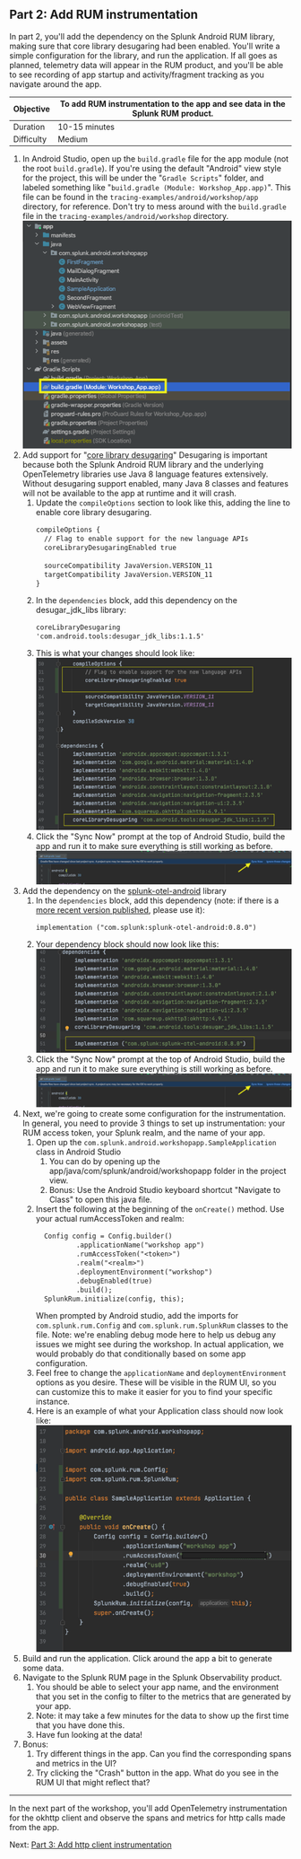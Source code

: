 ## Part 2: Add RUM instrumentation

In part 2, you'll add the dependency on the Splunk Android RUM library, making sure that core library desugaring had
been enabled. You'll write a simple configuration for the library, and run the application. If all goes as planned,
telemetry data will appear in the RUM product, and you'll be able to see recording of app startup and activity/fragment
tracking as you navigate around the app.

| Objective  | To add RUM instrumentation to the app and see data in the Splunk RUM product. |
| ---        | ---
| Duration   | 10-15 minutes | 
| Difficulty | Medium        |

1. In Android Studio, open up the `build.gradle` file for the app module (not the root `build.gradle`). If you're using
   the default "Android" view style for the project, this will be under the "`Gradle Scripts`" folder, and labeled
   something like "`build.gradle (Module: Workshop_App.app)`". This file can be found in
   the `tracing-examples/android/workshop/app` directory, for reference. Don't try to mess around with
   the `build.gradle` file in the `tracing-examples/android/workshop`
   directory. ![Proper build.gradle](../images/build.gradle.png)
2. Add support
   for "[core library desugaring](https://developer.android.com/studio/write/java8-support#library-desugaring)"
   Desugaring is important because both the Splunk Android RUM library and the underlying OpenTelemetry libraries use
   Java 8 language features extensively. Without desugaring support enabled, many Java 8 classes and features will not
   be available to the app at runtime and it will crash.
    1. Update the `compileOptions` section to look like this, adding the line to enable core library desugaring.
       ```
       compileOptions {
         // Flag to enable support for the new language APIs
         coreLibraryDesugaringEnabled true
         
         sourceCompatibility JavaVersion.VERSION_11
         targetCompatibility JavaVersion.VERSION_11
       }
       ```
    2. In the `dependencies` block, add this dependency on the desugar_jdk_libs library:
       ```
       coreLibraryDesugaring 'com.android.tools:desugar_jdk_libs:1.1.5'
       ```
    3. This is what your changes should look like:![build setup](../images/build_setup.png)
    4. Click the "Sync Now" prompt at the top of Android Studio, build the app and run it to make sure everything is
       still working as before. ![sync now](../images/sync_now.png)
3. Add the dependency on the [splunk-otel-android](https://github.com/signalfx/splunk-otel-android) library
    1. In the `dependencies` block, add this dependency (note: if there is
       a [more recent version published](https://github.com/signalfx/splunk-otel-android/releases), please use it):
       ```
       implementation ("com.splunk:splunk-otel-android:0.8.0")
       ```
    2. Your dependency block should now look like this:
       ![with soa](../images/splunk-otel-android.png)
    3. Click the "Sync Now" prompt at the top of Android Studio, build the app and run it to make sure everything is
       still working as before. ![sync now](../images/sync_now.png)
4. Next, we're going to create some configuration for the instrumentation. In general, you need to provide 3 things to
   set up instrumentation: your RUM access token, your Splunk realm, and the name of your app.
    1. Open up the `com.splunk.android.workshopapp.SampleApplication` class in Android Studio
        1. You can do by opening up the app/java/com/splunk/android/workshopapp folder in the project view.
        2. Bonus: Use the Android Studio keyboard shortcut "Navigate to Class" to open this java file.
    2. Insert the following at the beginning of the `onCreate()` method. Use your actual rumAccessToken and realm:
        ```
          Config config = Config.builder()
                  .applicationName("workshop app")
                  .rumAccessToken("<token>")
                  .realm("<realm>")
                  .deploymentEnvironment("workshop")
                  .debugEnabled(true)
                  .build();
          SplunkRum.initialize(config, this);
        ``` 
       When prompted by Android studio, add the imports for `com.splunk.rum.Config`
       and `com.splunk.rum.SplunkRum`
       classes to the file. Note: we're enabling debug mode here to help us debug any issues we might see during the
       workshop. In actual application, we would probably do that conditionally based on some app configuration.
    3. Feel free to change the `applicationName` and `deploymentEnvironment` options as you desire. These will be
       visible in the RUM UI, so you can customize this to make it easier for you to find your specific instance.
    4. Here is an example of what your Application class should now look like: ![app config](../images/app_config.png)
5. Build and run the application. Click around the app a bit to generate some data.
6. Navigate to the Splunk RUM page in the Splunk Observability product.
    1. You should be able to select your app name, and the environment that you set in the config to filter to the
       metrics that are generated by your app.
    2. Note: it may take a few minutes for the data to show up the first time that you have done this.
    3. Have fun looking at the data!
7. Bonus:
    1. Try different things in the app. Can you find the corresponding spans and metrics in the UI?
    2. Try clicking the "Crash" button in the app. What do you see in the RUM UI that might reflect that?

---
In the next part of the workshop, you'll add OpenTelemetry instrumentation for the okhttp client and observe the spans
and metrics for http calls made from the app.

Next: [Part 3: Add http client instrumentation](part_three.md)
